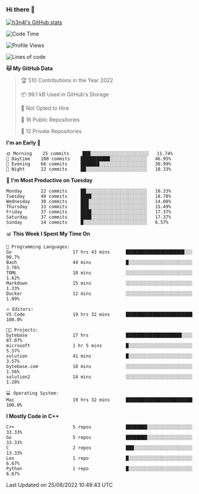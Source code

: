 ### Hi there 👋

[![h3n4l's GitHub stats](https://github-readme-stats.vercel.app/api?username=h3n4l&count_private=true&show_icons=true&theme=radical)](https://github.com/h3n4l/github-readme-stats)

<!--START_SECTION:waka-->
![Code Time](http://img.shields.io/badge/Code%20Time-613%20hrs%2024%20mins-blue)

![Profile Views](http://img.shields.io/badge/Profile%20Views-0-blue)

![Lines of code](https://img.shields.io/badge/From%20Hello%20World%20I%27ve%20Written-43%20Thousand%20lines%20of%20code-blue)

**🐱 My GitHub Data** 

> 🏆 510 Contributions in the Year 2022
 > 
> 📦 99.1 kB Used in GitHub's Storage 
 > 
> 🚫 Not Opted to Hire
 > 
> 📜 16 Public Repositories 
 > 
> 🔑 12 Private Repositories  
 > 
**I'm an Early 🐤** 

```text
🌞 Morning    25 commits     ███░░░░░░░░░░░░░░░░░░░░░░   11.74% 
🌆 Daytime    100 commits    ███████████░░░░░░░░░░░░░░   46.95% 
🌃 Evening    66 commits     ███████░░░░░░░░░░░░░░░░░░   30.99% 
🌙 Night      22 commits     ██░░░░░░░░░░░░░░░░░░░░░░░   10.33%

```
📅 **I'm Most Productive on Tuesday** 

```text
Monday       22 commits     ██░░░░░░░░░░░░░░░░░░░░░░░   10.33% 
Tuesday      40 commits     ████░░░░░░░░░░░░░░░░░░░░░   18.78% 
Wednesday    30 commits     ███░░░░░░░░░░░░░░░░░░░░░░   14.08% 
Thursday     33 commits     ███░░░░░░░░░░░░░░░░░░░░░░   15.49% 
Friday       37 commits     ████░░░░░░░░░░░░░░░░░░░░░   17.37% 
Saturday     37 commits     ████░░░░░░░░░░░░░░░░░░░░░   17.37% 
Sunday       14 commits     █░░░░░░░░░░░░░░░░░░░░░░░░   6.57%

```


📊 **This Week I Spent My Time On** 

```text
💬 Programming Languages: 
Go                       17 hrs 43 mins      ██████████████████████░░░   90.7% 
Bash                     44 mins             █░░░░░░░░░░░░░░░░░░░░░░░░   3.76% 
TOML                     18 mins             ░░░░░░░░░░░░░░░░░░░░░░░░░   1.62% 
Markdown                 15 mins             ░░░░░░░░░░░░░░░░░░░░░░░░░   1.33% 
Docker                   12 mins             ░░░░░░░░░░░░░░░░░░░░░░░░░   1.09%

🔥 Editors: 
VS Code                  19 hrs 32 mins      █████████████████████████   100.0%

🐱‍💻 Projects: 
bytebase                 17 hrs              █████████████████████░░░░   87.07% 
microsoft                1 hr 5 mins         █░░░░░░░░░░░░░░░░░░░░░░░░   5.57% 
solution                 41 mins             █░░░░░░░░░░░░░░░░░░░░░░░░   3.57% 
bytebase.com             18 mins             ░░░░░░░░░░░░░░░░░░░░░░░░░   1.56% 
solution2                14 mins             ░░░░░░░░░░░░░░░░░░░░░░░░░   1.28%

💻 Operating System: 
Mac                      19 hrs 32 mins      █████████████████████████   100.0%

```

**I Mostly Code in C++** 

```text
C++                      5 repos             ████████░░░░░░░░░░░░░░░░░   33.33% 
Go                       5 repos             ████████░░░░░░░░░░░░░░░░░   33.33% 
C                        2 repos             ███░░░░░░░░░░░░░░░░░░░░░░   13.33% 
Lex                      1 repo              █░░░░░░░░░░░░░░░░░░░░░░░░   6.67% 
Python                   1 repo              █░░░░░░░░░░░░░░░░░░░░░░░░   6.67%

```



 Last Updated on 25/08/2022 10:49:43 UTC
<!--END_SECTION:waka-->

